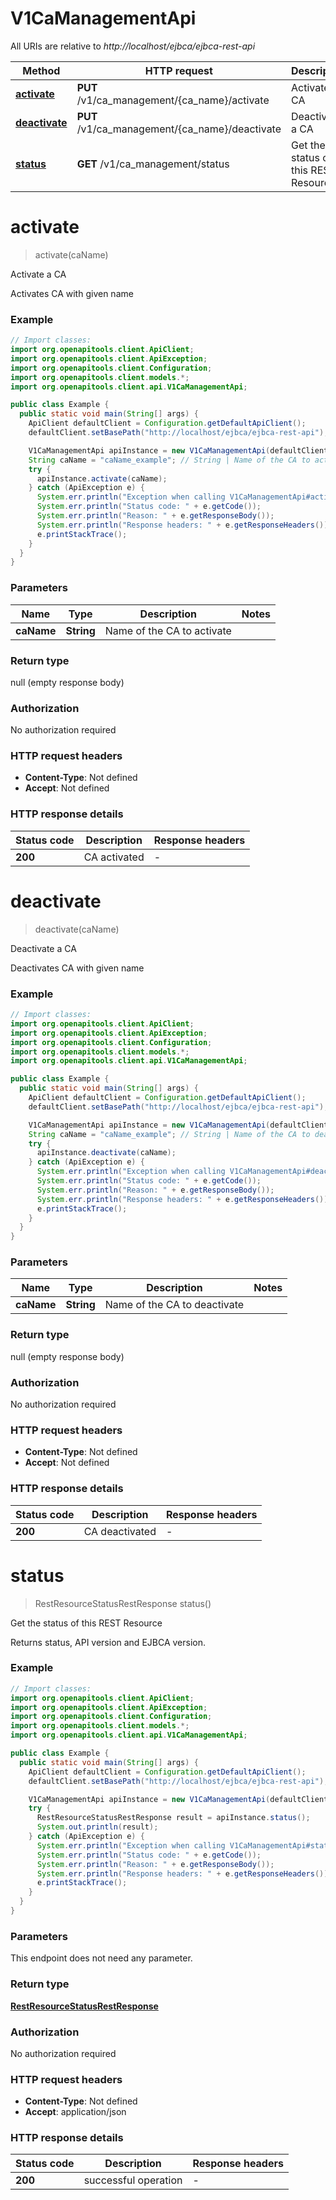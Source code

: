 # V1CaManagementApi

All URIs are relative to *http://localhost/ejbca/ejbca-rest-api*

| Method | HTTP request | Description |
|------------- | ------------- | -------------|
| [**activate**](V1CaManagementApi.md#activate) | **PUT** /v1/ca_management/{ca_name}/activate | Activate a CA |
| [**deactivate**](V1CaManagementApi.md#deactivate) | **PUT** /v1/ca_management/{ca_name}/deactivate | Deactivate a CA |
| [**status**](V1CaManagementApi.md#status) | **GET** /v1/ca_management/status | Get the status of this REST Resource |


<a name="activate"></a>
# **activate**
> activate(caName)

Activate a CA

Activates CA with given name

### Example
```java
// Import classes:
import org.openapitools.client.ApiClient;
import org.openapitools.client.ApiException;
import org.openapitools.client.Configuration;
import org.openapitools.client.models.*;
import org.openapitools.client.api.V1CaManagementApi;

public class Example {
  public static void main(String[] args) {
    ApiClient defaultClient = Configuration.getDefaultApiClient();
    defaultClient.setBasePath("http://localhost/ejbca/ejbca-rest-api");

    V1CaManagementApi apiInstance = new V1CaManagementApi(defaultClient);
    String caName = "caName_example"; // String | Name of the CA to activate
    try {
      apiInstance.activate(caName);
    } catch (ApiException e) {
      System.err.println("Exception when calling V1CaManagementApi#activate");
      System.err.println("Status code: " + e.getCode());
      System.err.println("Reason: " + e.getResponseBody());
      System.err.println("Response headers: " + e.getResponseHeaders());
      e.printStackTrace();
    }
  }
}
```

### Parameters

| Name | Type | Description  | Notes |
|------------- | ------------- | ------------- | -------------|
| **caName** | **String**| Name of the CA to activate | |

### Return type

null (empty response body)

### Authorization

No authorization required

### HTTP request headers

 - **Content-Type**: Not defined
 - **Accept**: Not defined

### HTTP response details
| Status code | Description | Response headers |
|-------------|-------------|------------------|
| **200** | CA activated |  -  |

<a name="deactivate"></a>
# **deactivate**
> deactivate(caName)

Deactivate a CA

Deactivates CA with given name

### Example
```java
// Import classes:
import org.openapitools.client.ApiClient;
import org.openapitools.client.ApiException;
import org.openapitools.client.Configuration;
import org.openapitools.client.models.*;
import org.openapitools.client.api.V1CaManagementApi;

public class Example {
  public static void main(String[] args) {
    ApiClient defaultClient = Configuration.getDefaultApiClient();
    defaultClient.setBasePath("http://localhost/ejbca/ejbca-rest-api");

    V1CaManagementApi apiInstance = new V1CaManagementApi(defaultClient);
    String caName = "caName_example"; // String | Name of the CA to deactivate
    try {
      apiInstance.deactivate(caName);
    } catch (ApiException e) {
      System.err.println("Exception when calling V1CaManagementApi#deactivate");
      System.err.println("Status code: " + e.getCode());
      System.err.println("Reason: " + e.getResponseBody());
      System.err.println("Response headers: " + e.getResponseHeaders());
      e.printStackTrace();
    }
  }
}
```

### Parameters

| Name | Type | Description  | Notes |
|------------- | ------------- | ------------- | -------------|
| **caName** | **String**| Name of the CA to deactivate | |

### Return type

null (empty response body)

### Authorization

No authorization required

### HTTP request headers

 - **Content-Type**: Not defined
 - **Accept**: Not defined

### HTTP response details
| Status code | Description | Response headers |
|-------------|-------------|------------------|
| **200** | CA deactivated |  -  |

<a name="status"></a>
# **status**
> RestResourceStatusRestResponse status()

Get the status of this REST Resource

Returns status, API version and EJBCA version.

### Example
```java
// Import classes:
import org.openapitools.client.ApiClient;
import org.openapitools.client.ApiException;
import org.openapitools.client.Configuration;
import org.openapitools.client.models.*;
import org.openapitools.client.api.V1CaManagementApi;

public class Example {
  public static void main(String[] args) {
    ApiClient defaultClient = Configuration.getDefaultApiClient();
    defaultClient.setBasePath("http://localhost/ejbca/ejbca-rest-api");

    V1CaManagementApi apiInstance = new V1CaManagementApi(defaultClient);
    try {
      RestResourceStatusRestResponse result = apiInstance.status();
      System.out.println(result);
    } catch (ApiException e) {
      System.err.println("Exception when calling V1CaManagementApi#status");
      System.err.println("Status code: " + e.getCode());
      System.err.println("Reason: " + e.getResponseBody());
      System.err.println("Response headers: " + e.getResponseHeaders());
      e.printStackTrace();
    }
  }
}
```

### Parameters
This endpoint does not need any parameter.

### Return type

[**RestResourceStatusRestResponse**](RestResourceStatusRestResponse.md)

### Authorization

No authorization required

### HTTP request headers

 - **Content-Type**: Not defined
 - **Accept**: application/json

### HTTP response details
| Status code | Description | Response headers |
|-------------|-------------|------------------|
| **200** | successful operation |  -  |


